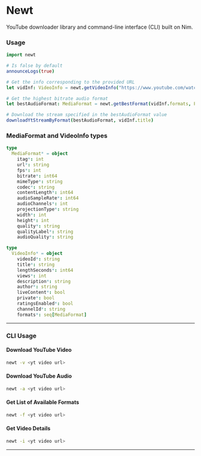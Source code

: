 # Newt

YouTube downloader library and command-line interface (CLI) built on Nim.

### Usage

```nim
import newt

# Is false by default
announceLogs(true)

# Get the info corresponding to the provided URL
let vidInf: VideoInfo = newt.getVideoInfo("https://www.youtube.com/watch?v=5ANuXhk9qWM")

# Get the highest bitrate audio format
let bestAudioFormat: MediaFormat = newt.getBestFormat(vidInf.formats, FormatType.audio)

# Download the stream specified in the bestAudioFormat value
downloadYtStreamByFormat(bestAudioFormat, vidInf.title)
```

### MediaFormat and VideoInfo types

```nim
type
  MediaFormat* = object
    itag*: int
    url*: string
    fps*: int
    bitrate*: int64
    mimeType*: string
    codec*: string
    contentLength*: int64
    audioSampleRate*: int64
    audioChannels*: int
    projectionType*: string
    width*: int
    height*: int
    quality*: string
    qualityLabel*: string
    audioQuality*: string

type
  VideoInfo* = object
    videoId*: string
    title*: string
    lengthSeconds*: int64
    views*: int
    description*: string
    author*: string
    liveContent*: bool
    private*: bool
    ratingsEnabled*: bool
    channelId*: string
    formats*: seq[MediaFormat]
```

---

### CLI Usage

#### **Download YouTube Video**

```bash
newt -v <yt video url>
```

#### **Download YouTube Audio**

```bash
newt -a <yt video url>
```

#### **Get List of Available Formats**

```bash
newt -f <yt video url>
```

#### **Get Video Details**

```bash
newt -i <yt video url>
```

---
